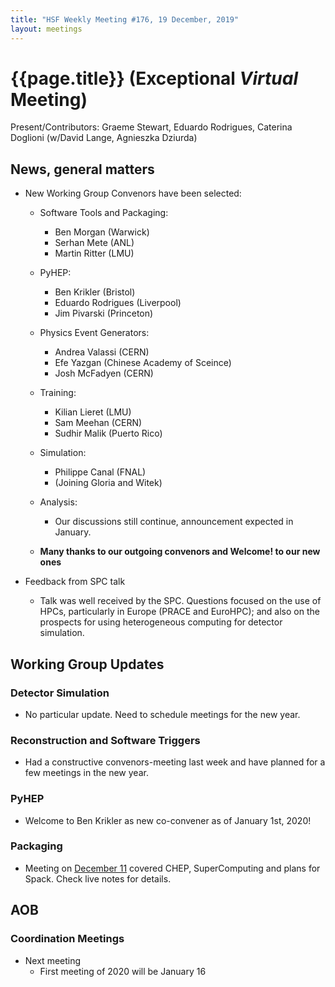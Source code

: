 ```yaml
---
title: "HSF Weekly Meeting #176, 19 December, 2019"
layout: meetings
---
```


# {{page.title}} (Exceptional *Virtual* Meeting)

Present/Contributors: Graeme Stewart, Eduardo Rodrigues, Caterina Doglioni (w/David Lange, Agnieszka Dziurda)


## News, general matters

- New Working Group Convenors have been selected:
    - Software Tools and Packaging:
        - Ben Morgan (Warwick)
        - Serhan Mete (ANL)
        - Martin Ritter (LMU)

    - PyHEP:
        - Ben Krikler (Bristol)
        - Eduardo Rodrigues (Liverpool)
        - Jim Pivarski (Princeton)

    - Physics Event Generators:
        - Andrea Valassi (CERN)
        - Efe Yazgan (Chinese Academy of Sceince)
        - Josh McFadyen (CERN)

    - Training:
        - Kilian Lieret (LMU)
        - Sam Meehan (CERN)
        - Sudhir Malik (Puerto Rico)

    - Simulation:
        - Philippe Canal (FNAL)
        - (Joining Gloria and Witek)

    - Analysis:
        - Our discussions still continue, announcement expected in January.

    - **Many thanks to our outgoing convenors and Welcome! to our new ones**

- Feedback from SPC talk 
    - Talk was well received by the SPC. Questions focused on the use of HPCs,
    particularly in Europe (PRACE and EuroHPC); and also on the prospects for using heterogeneous computing for detector simulation.

## Working Group Updates

### Detector Simulation

- No particular update. Need to schedule meetings for the new year.

### Reconstruction and Software Triggers

- Had a constructive convenors-meeting last week and have planned for a few meetings in the new year. 

### PyHEP
- Welcome to Ben Krikler as new co-convener as of January 1st, 2020!


### Packaging

- Meeting on [December 11](https://indico.cern.ch/event/869507/) covered CHEP, SuperComputing and plans for Spack. Check live notes for details.

## AOB

### Coordination Meetings

- Next meeting
    - First meeting of 2020 will be January 16


